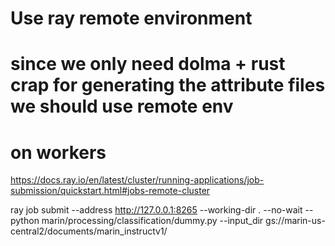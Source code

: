 # Use ray remote environment
# since we only need dolma + rust crap for generating the attribute files we should use remote env
# on workers
https://docs.ray.io/en/latest/cluster/running-applications/job-submission/quickstart.html#jobs-remote-cluster


ray job submit --address http://127.0.0.1:8265 --working-dir . --no-wait -- python marin/processing/classification/dummy.py --input_dir gs://marin-us-central2/documents/marin_instructv1/      
